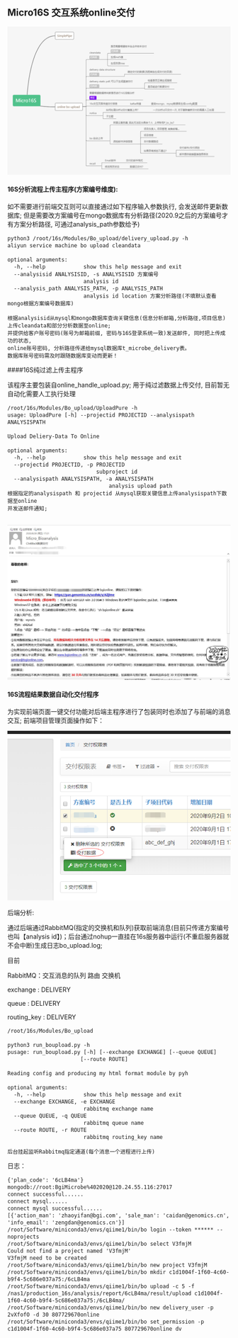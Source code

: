 ## Micro16S 交互系统online交付

![](./online_upload.png)

#### 16S分析流程上传主程序(方案编号维度): 

如不需要进行前端交互则可以直接通过如下程序输入参数执行, 会发送邮件更新数据库; 但是需要改方案编号在mongo数据库有分析路径(2020.9之后的方案编号才有方案分析路径, 可通过analysis_path参数给予)
```shell
python3 /root/16s/Modules/Bo_upload/delivery_upload.py -h
aliyun service machine bo upload cleandata

optional arguments:
  -h, --help            show this help message and exit
  --analysisid ANALYSISID, -s ANALYSISID 方案编号
                        analysis id
  --analysis_path ANALYSIS_PATH, -p ANALYSIS_PATH
                        analysis id location 方案分析路径(不填默认查看mongo根据方案编号数据库)
						
根据analysisid从mysql和mongo数据库查询关键信息(信息分析邮箱,分析路径,项目信息)上传cleandata和部分分析数据至online; 
并提供给客户账号密码(账号为邮箱前缀, 密码与16S登录系统一致)发送邮件, 同时把上传成功的状态, 
online账号密码, 分析路径传递给mysql数据库t_microbe_delivery表。
数据库账号密码需及时跟随数据库变动而更新！
```

####16S纯过滤上传主程序

该程序主要包装自online_handle_upload.py; 用于纯过滤数据上传交付, 目前暂无自动化需要人工执行处理
```shell
/root/16s/Modules/Bo_upload/UploadPure -h
usage: UploadPure [-h] --projectid PROJECTID --analysispath ANALYSISPATH

Upload Deliery-Data To Online

optional arguments:
  -h, --help            show this help message and exit
  --projectid PROJECTID, -p PROJECTID
	                        subproject id
  --analysispath ANALYSISPATH, -a ANALYSISPATH
								analysis upload path
根据指定的analysispath 和 projectid 从mysql获取关键信息上传analysispath下数据至online 
并发送邮件通知; 
													  
```


![](./email.png)



#### 16S流程结果数据自动化交付程序

为实现前端页面一键交付功能对后端主程序进行了包装同时也添加了与前端的消息交互; 前端项目管理页面操作如下：

![](./web.png)

后端分析:

通过后端通过RabbitMQ(指定的交换机和队列)获取前端消息(目前只传递方案编号也叫【analysis id】)；后台通过nohup一直挂在16s服务器中运行(不重启服务器就不会中断)生成日志bo_upload.log; 

目前

RabbitMQ：交互消息的队列 路由 交换机

exchange : DELIVERY

queue : DELIVERY

routing_key : DELIVERY

```
/root/16s/Modules/Bo_upload

python3 run_boupload.py -h
pusage: run_boupload.py [-h] [--exchange EXCHANGE] [--queue QUEUE]
                       [--route ROUTE]

Reading config and producing my html format module by pyh

optional arguments:
  -h, --help            show this help message and exit
  --exchange EXCHANGE, -e EXCHANGE
                        rabbitmq exchange name
  --queue QUEUE, -q QUEUE
                        rabbitmq queue name
  --route ROUTE, -r ROUTE
                        rabbitmq routing_key name

后台挂起监听Rabbitmq指定通道(每个消息一个进程进行上传)

```

日志：

```shell
{'plan_code': '6cLB4ma'}
mongodb://root:BgiMicrobe%402020@120.24.55.116:27017
connect successful......
connect mysql......
connect mysql successful......
[{'action_man': 'zhaoyifan@bgi.com', 'sale_man': 'caidan@genomics.cn', 'info_email': 'zengdan@genomics.cn'}]
/root/Software/miniconda3/envs/qiime1/bin/bo login --token ****** --noprojects
/root/Software/miniconda3/envs/qiime1/bin/bo select V3fmjM
Could not find a project named 'V3fmjM'
V3fmjM need to be created
/root/Software/miniconda3/envs/qiime1/bin/bo new project V3fmjM
/root/Software/miniconda3/envs/qiime1/bin/bo mkdir c1d1004f-1f60-4c60-b9f4-5c686e037a75:/6cLB4ma
/root/Software/miniconda3/envs/qiime1/bin/bo upload -c 5 -f /nas1/production_16s/analysis/report/6cLB4ma/result/upload c1d1004f-1f60-4c60-b9f4-5c686e037a75:/6cLB4ma/
/root/Software/miniconda3/envs/qiime1/bin/bo new delivery_user -p 2vXfofO -d 30 807729670online
/root/Software/miniconda3/envs/qiime1/bin/bo set_permission -p c1d1004f-1f60-4c60-b9f4-5c686e037a75 807729670online dv
```

